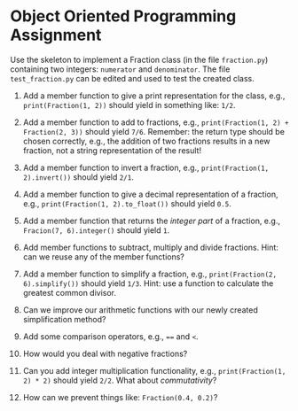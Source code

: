 # Object Oriented Programming Assignment

Use the skeleton to implement a Fraction class (in the file `fraction.py`) containing two integers: `numerator` and `denominator`.
The file `test_fraction.py` can be edited and used to test the created class.

1. Add a member function to give a print representation for the class, e.g., `print(Fraction(1, 2))` should yield in something like: `1/2`.

2. Add a member function to add to fractions, e.g., `print(Fraction(1, 2) + Fraction(2, 3))` should yield `7/6`. Remember: the return type should be chosen correctly, e.g., the addition of two fractions results in a new fraction, not a string representation of the result!

3. Add a member function to invert a fraction, e.g., `print(Fraction(1, 2).invert())` should yield `2/1`.

4. Add a member function to give a decimal representation of a fraction, e.g., `print(Fraction(1, 2).to_float())` should yield `0.5`.

5. Add a member function that returns the *integer part* of a fraction, e.g., `Fracion(7, 6).integer()` should yield `1`.

6. Add member functions to subtract, multiply and divide fractions. Hint: can we reuse any of the member functions?

7. Add a member function to simplify a fraction, e.g., `print(Fraction(2, 6).simplify())` should yield `1/3`.
  Hint: use a function to calculate the greatest common divisor.

8. Can we improve our arithmetic functions with our newly created simplification method?

9. Add some comparison operators, e.g., `==` and `<`.

10. How would you deal with negative fractions?

11. Can you add integer multiplication functionality, e.g., `print(Fraction(1, 2) * 2)` should yield `2/2`. What about *commutativity*?

12. How can we prevent things like: `Fraction(0.4, 0.2)`?
